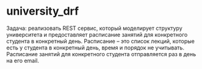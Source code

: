 # university_drf
Задача: реализовать REST сервис, который моделирует структуру университета и предоставляет расписание занятий для конкретного студента в конкретный день. Расписание – это список лекций, которые есть у студента в конкретный день, время и порядок не учитывать. 
Расписание занятий для конкретного студента отправляется раз в день на его email.
